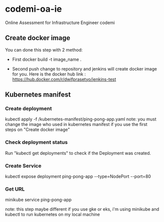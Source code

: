 # codemi-oa-ie
Online Assessment for Infrastructure Engineer codemi

## Create docker image 
You can done this step with 2 method:

- First
    docker build -t image_name .
    
- Second
    push change to repository and jenkins will create docker image for you.
    Here is the docker hub link : https://hub.docker.com/r/dwifprasetyo/jenkins-test


## Kubernetes manifest

### Create deployment 
kubectl apply -f /kubernetes-manifest/ping-pong-app.yaml
note: you must change the image who used in kubernetes manifest if you use the first steps on "Create docker image"

### Check deployment status
Run "kubectl get deployments" to check if the Deployment was created.

### Create Service
kubectl expose deployment ping-pong-app --type=NodePort --port=80

### Get URL
minikube service ping-pong-app


note: this step maybe different if you use gke or eks, i'm using minikube and kubectl to run kubernetes on my local machine






